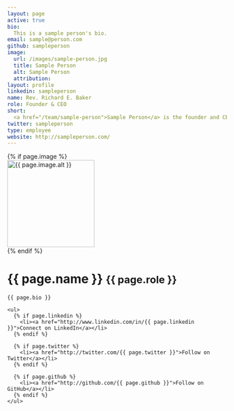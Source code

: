 ```yaml
---
layout: page
active: true
bio:
  This is a sample person's bio.
email: sample@person.com
github: sampleperson
image:
  url: /images/sample-person.jpg
  title: Sample Person
  alt: Sample Person
  attribution:
layout: profile
linkedin: sampleperson
name: Rev. Richard E. Baker
role: Founder & CEO
short:
  <a href="/team/sample-person">Sample Person</a> is the founder and CEO of the company.
twitter: sampleperson
type: employee
website: http://sampleperson.com/
---
```

<div id="profile" class="row">
  <div class="span4">
    {% if page.image %}
      <div id="profile-photo">
        <img src="{{ page.image.url }}" title="{{ page.image.title }}" alt="{{ page.image.alt }}" width="200" height="200" />
      </div>
    {% endif %}
  </div>

  <div class="span11">
    <h1>
      {{ page.name }}
      <small>{{ page.role }}</small>
    </h1>

    {{ page.bio }}

    <ul>
      {% if page.linkedin %}
        <li><a href="http://www.linkedin.com/in/{{ page.linkedin }}">Connect on LinkedIn</a></li>
      {% endif %}

      {% if page.twitter %}
        <li><a href="http://twitter.com/{{ page.twitter }}">Follow on Twitter</a></li>
      {% endif %}

      {% if page.github %}
        <li><a href="http://github.com/{{ page.github }}">Follow on GitHub</a></li>
      {% endif %}
    </ul>
  </div>
</div>
